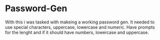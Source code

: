 # Password-Gen
With this i was tasked with makeing a working password gen. It needed to use special characters, uppercase, lowercase and numeric.
Have prompts for the lenght and if it should have numbers, lowercase and uppercase. 
